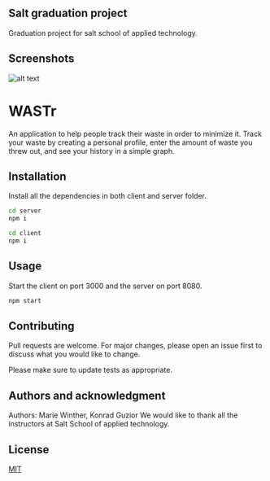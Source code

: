 ## Salt graduation project
Graduation project for salt school of applied technology.

## Screenshots
![alt text](https://github.com/MrGuzior/salt-graduation-project/blob/master/screenshots/Screenshot_1.png?raw=true)

# WASTr
An application to help people track their waste in order to minimize it. 
Track your waste by creating a personal profile, enter the amount of waste 
you threw out, and see your history in a simple graph.  

## Installation

Install all the dependencies in both client and server folder.

```bash
cd server
npm i
```
```bash
cd client
npm i
```

## Usage

Start the client on port 3000 and the server on port 8080.

```bash
npm start
```

## Contributing
Pull requests are welcome. For major changes, please open an issue first to discuss what you would like to change.

Please make sure to update tests as appropriate.

## Authors and acknowledgment
Authors: Marie Winther, Konrad Guzior
We would like to thank all the instructors at Salt School of applied technology.

## License
[MIT](https://choosealicense.com/licenses/mit/)


